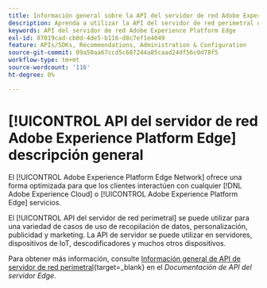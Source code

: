 ```yaml
---
title: Información general sobre la API del servidor de red Adobe Experience Platform Edge
description: Aprenda a utilizar la API del servidor de red perimetral de Adobe Experience Platform.
keywords: API del servidor de red Adobe Experience Platform Edge
exl-id: 87019cad-cb0d-4de5-b116-d8c7ef1e4049
feature: APIs/SDKs, Recommendations, Administration & Configuration
source-git-commit: 09a50aa67ccd5c687244a85caad24df56c0d78f5
workflow-type: tm+mt
source-wordcount: '116'
ht-degree: 0%

---
```


# [!UICONTROL API del servidor de red Adobe Experience Platform Edge] descripción general

El [!UICONTROL Adobe Experience Platform Edge Network] ofrece una forma optimizada para que los clientes interactúen con cualquier [!DNL Adobe Experience Cloud] o [!UICONTROL Adobe Experience Platform Edge] servicios.

El [!UICONTROL API del servidor de red perimetral] se puede utilizar para una variedad de casos de uso de recopilación de datos, personalización, publicidad y marketing. La API de servidor se puede utilizar en servidores, dispositivos de IoT, descodificadores y muchos otros dispositivos.

Para obtener más información, consulte [Información general de API de servidor de red perimetral](https://experienceleague.adobe.com/docs/experience-platform/edge-network-server-api/overview.html){target=_blank} en el *Documentación de API del servidor Edge*.
